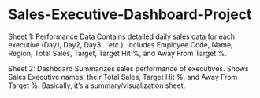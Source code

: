 # Sales-Executive-Dashboard-Project
Sheet 1: Performance Data
Contains detailed daily sales data for each executive (Day1, Day2, Day3… etc.).
Includes Employee Code, Name, Region, Total Sales, Target, Target Hit %, and Away From Target %.

Sheet 2: Dashboard
Summarizes sales performance of executives.
Shows Sales Executive names, their Total Sales, Target Hit %, and Away From Target %.
Basically, it’s a summary/visualization sheet.
